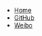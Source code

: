 - [Home](/)
- [GitHub](https://github.com/IceHe)
- [Weibo](https://weibo.com/icedes)

<!-- - [GitLab](https://gitlab.com/IceHe) -->
<!-- - [Blog](https://icehe.me) -->
<!-- - [Repo](https://github.com/IceHe/IceHe) -->

<!-- Ref : https://docsify.js.org/#/custom-navbar?id=markdown -->
